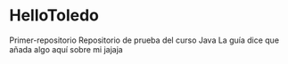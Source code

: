 # HelloToledo
Primer-repositorio
Repositorio de prueba del curso Java
La guía dice que añada algo aquí sobre mi jajaja
